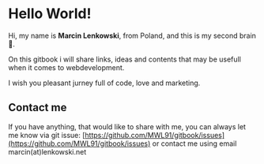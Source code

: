 # Hello World!

Hi, my name is **Marcin Lenkowski**, from Poland, and this is my second brain 🧠.

On this gitbook i will share links, ideas and contents that may be usefull when it comes to webdevelopment.

I wish you pleasant jurney full of code, love and marketing.

## Contact me

If you have anything, that would like to share with me, you can always let me know via git issue: [https://github.com/MWL91/gitbook/issues](https://github.com/MWL91/gitbook/issues) or contact me using email marcin\(at\)lenkowski.net

